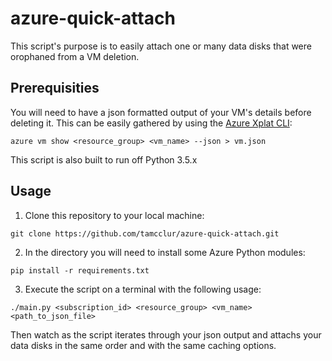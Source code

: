 # azure-quick-attach
This script's purpose is to easily attach one or many data disks that were orophaned from a VM deletion.

## Prerequisities

You will need to have a json formatted output of your VM's details before deleting it. This can be easily gathered by using the [Azure Xplat CLI](https://github.com/Azure/azure-xplat-cli):

`azure vm show <resource_group> <vm_name> --json > vm.json`

This script is also built to run off Python 3.5.x

## Usage

1) Clone this repository to your local machine:

`git clone https://github.com/tamcclur/azure-quick-attach.git`

2) In the directory you will need to install some Azure Python modules:

`pip install -r requirements.txt`

3) Execute the script on a terminal with the following usage:

`./main.py <subscription_id> <resource_group> <vm_name> <path_to_json_file>`

Then watch as the script iterates through your json output and attachs your data disks in the same order and with the same caching options.
